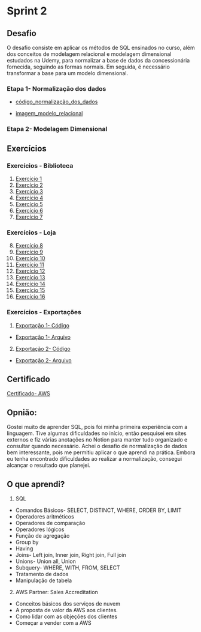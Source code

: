 # Sprint 2
## Desafio
O desafio consiste em aplicar os métodos de SQL ensinados no curso, além dos conceitos de modelagem relacional e modelagem dimensional estudados na Udemy, para normalizar a base de dados da concessionária fornecida, seguindo as formas normais. Em seguida, é necessário transformar a base para um modelo dimensional.

### Etapa 1- Normalização dos dados

* [código_normalização_dos_dados](https://github.com/Rafaapsantos/CompassUol_Programa_de_bolsas/blob/main/Sprint%202/Desafios/normalizacao_dos_dados.sql)

* [imagem_modelo_relacional](https://github.com/Rafaapsantos/CompassUol_Programa_de_bolsas/blob/main/Sprint%202/Desafios/desenho_modelagem_relacioanal.jpeg)

### Etapa 2- Modelagem Dimensional

## Exercícios 
### Exercícios - Biblioteca 
1. [Exercício 1](https://github.com/Rafaapsantos/CompassUol_Programa_de_bolsas/blob/main/Sprint%202/Exercicios/exercicio01_biblioteca.sql)
2. [Exercício 2](https://github.com/Rafaapsantos/CompassUol_Programa_de_bolsas/blob/main/Sprint%202/Exercicios/exercicio02_biblioteca.sql)
3. [Exercício 3](https://github.com/Rafaapsantos/CompassUol_Programa_de_bolsas/blob/main/Sprint%202/Exercicios/exercicio03_biblioteca.sql)
4. [Exercício 4](https://github.com/Rafaapsantos/CompassUol_Programa_de_bolsas/blob/main/Sprint%202/Exercicios/exercicio04_biblioteca.sql)
5. [Exercício 5](https://github.com/Rafaapsantos/CompassUol_Programa_de_bolsas/blob/main/Sprint%202/Exercicios/exercicio05_biblioteca.sql)
6. [Exercício 6](https://github.com/Rafaapsantos/CompassUol_Programa_de_bolsas/blob/main/Sprint%202/Exercicios/exercicio06_biblioteca.sql)
7. [Exercício 7](https://github.com/Rafaapsantos/CompassUol_Programa_de_bolsas/blob/main/Sprint%202/Exercicios/exercicio07_biblioteca.sql)
    

### Exercícios - Loja
8. [Exercício 8](https://github.com/Rafaapsantos/CompassUol_Programa_de_bolsas/blob/main/Sprint%202/Exercicios/exercicio08_loja.sql)
9. [Exercício 9](https://github.com/Rafaapsantos/CompassUol_Programa_de_bolsas/blob/main/Sprint%202/Exercicios/exercicio09_loja.sql)
10. [Exercício 10](https://github.com/Rafaapsantos/CompassUol_Programa_de_bolsas/blob/main/Sprint%202/Exercicios/exercicio10_loja.sql)
11. [Exercício 11](https://github.com/Rafaapsantos/CompassUol_Programa_de_bolsas/blob/main/Sprint%202/Exercicios/exercicio11_loja.sql)
12. [Exercício 12](https://github.com/Rafaapsantos/CompassUol_Programa_de_bolsas/blob/main/Sprint%202/Exercicios/exercicio12_loja.sql)
13. [Exercício 13](https://github.com/Rafaapsantos/CompassUol_Programa_de_bolsas/blob/main/Sprint%202/Exercicios/exercicio13_loja.sql)
14. [Exercício 14](https://github.com/Rafaapsantos/CompassUol_Programa_de_bolsas/blob/main/Sprint%202/Exercicios/exercicio14_loja.sql)
15. [Exercício 15](https://github.com/Rafaapsantos/CompassUol_Programa_de_bolsas/blob/main/Sprint%202/Exercicios/exercicio15_loja.sql)
16. [Exercício 16](https://github.com/Rafaapsantos/CompassUol_Programa_de_bolsas/blob/main/Sprint%202/Exercicios/exercicio16_loja.sql)

### Exercícios - Exportações 
1. [Exportação 1- Código](https://github.com/Rafaapsantos/CompassUol_Programa_de_bolsas/blob/main/Sprint%202/Exercicios/exportacao_exercicio1.sql)
* [Exportação 1- Arquivo](https://github.com/Rafaapsantos/CompassUol_Programa_de_bolsas/blob/main/Sprint%202/Exercicios/10_Livros_Mais_Caros.csv)
2. [Exportação 2- Código](https://github.com/Rafaapsantos/CompassUol_Programa_de_bolsas/blob/main/Sprint%202/Exercicios/exportacao_exercicio2.sql)
* [Exportação 2- Arquivo](https://github.com/Rafaapsantos/CompassUol_Programa_de_bolsas/blob/main/Sprint%202/Exercicios/5_Editoras_Mais_Publicacoes.csv)

## Certificado 
[Certificado- AWS](https://github.com/Rafaapsantos/CompassUol_Programa_de_bolsas/tree/main/Sprint%202/Certificados)

## Opnião:
Gostei muito de aprender SQL, pois foi minha primeira experiência com a linguagem. Tive algumas dificuldades no início, então pesquisei em sites externos e fiz várias anotações no Notion para manter tudo organizado e consultar quando necessário. Achei o desafio de normalização de dados bem interessante, pois me permitiu aplicar o que aprendi na prática. Embora eu tenha encontrado dificuldades ao realizar a normalização, consegui alcançar o resultado que planejei.

## O que aprendi?
1. SQL
* Comandos Básicos- SELECT, DISTINCT, WHERE, ORDER BY, LIMIT 
* Operadores aritméticos
* Operadores de comparação
* Operadores lógicos
* Função de agregação
* Group by 
* Having
* Joins- Left join, Inner join, Right join, Full join
* Unions- Union all, Union 
* Subquery- WHERE, WITH, FROM, SELECT
* Tratamento de dados
* Manipulação de tabela

2. AWS Partner: Sales Accreditation
* Conceitos básicos dos serviços de nuvem
* A proposta de valor da AWS aos clientes.
* Como lidar com as objeções dos clientes
* Começar a vender com a AWS
